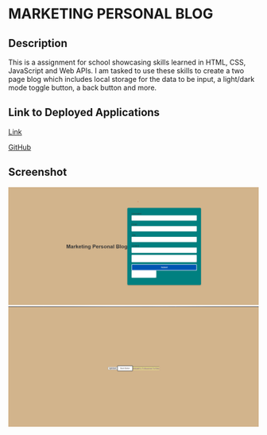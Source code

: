 # MARKETING PERSONAL BLOG
## Description
This is a assignment for school showcasing skills learned in HTML, CSS, JavaScript and Web APIs. I am tasked to use these skills to create a two page blog which includes local storage for the data to be input, a light/dark mode toggle button, a back button and more.

## Link to Deployed Applications
[Link](https://www.example.com)

[GitHub](https://github.com/a293moha/marketing-personal-blog)

## Screenshot
![alt text](marketingblog.png)
![alt text](image.png)